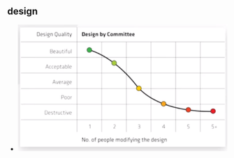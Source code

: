 ## design

- ![design by committee](https://github.com/pjsvis/react-patterns/blob/master/images/design-by-committee.png)